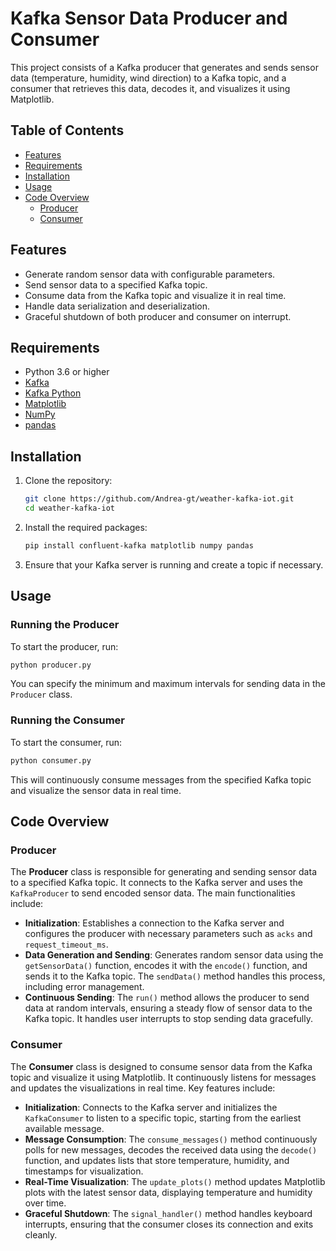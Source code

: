# Kafka Sensor Data Producer and Consumer

This project consists of a Kafka producer that generates and sends sensor data (temperature, humidity, wind direction) to a Kafka topic, and a consumer that retrieves this data, decodes it, and visualizes it using Matplotlib.

## Table of Contents

- [Features](#features)
- [Requirements](#requirements)
- [Installation](#installation)
- [Usage](#usage)
- [Code Overview](#code-overview)
  - [Producer](#producer)
  - [Consumer](#consumer)

## Features

- Generate random sensor data with configurable parameters.
- Send sensor data to a specified Kafka topic.
- Consume data from the Kafka topic and visualize it in real time.
- Handle data serialization and deserialization.
- Graceful shutdown of both producer and consumer on interrupt.

## Requirements

- Python 3.6 or higher
- [Kafka](https://kafka.apache.org/)
- [Kafka Python](https://kafka-python.readthedocs.io/en/master/)
- [Matplotlib](https://matplotlib.org/)
- [NumPy](https://numpy.org/)
- [pandas](https://pandas.pydata.org/)

## Installation

1. Clone the repository:

   ```bash
   git clone https://github.com/Andrea-gt/weather-kafka-iot.git
   cd weather-kafka-iot
   ```

2. Install the required packages:

   ```bash
   pip install confluent-kafka matplotlib numpy pandas
   ```

3. Ensure that your Kafka server is running and create a topic if necessary.

## Usage

### Running the Producer

To start the producer, run:

```bash
python producer.py
```

You can specify the minimum and maximum intervals for sending data in the `Producer` class.

### Running the Consumer

To start the consumer, run:

```bash
python consumer.py
```

This will continuously consume messages from the specified Kafka topic and visualize the sensor data in real time.

## Code Overview

### Producer

The **Producer** class is responsible for generating and sending sensor data to a specified Kafka topic. It connects to the Kafka server and uses the `KafkaProducer` to send encoded sensor data. The main functionalities include:

- **Initialization**: Establishes a connection to the Kafka server and configures the producer with necessary parameters such as `acks` and `request_timeout_ms`.
- **Data Generation and Sending**: Generates random sensor data using the `getSensorData()` function, encodes it with the `encode()` function, and sends it to the Kafka topic. The `sendData()` method handles this process, including error management.
- **Continuous Sending**: The `run()` method allows the producer to send data at random intervals, ensuring a steady flow of sensor data to the Kafka topic. It handles user interrupts to stop sending data gracefully.

### Consumer

The **Consumer** class is designed to consume sensor data from the Kafka topic and visualize it using Matplotlib. It continuously listens for messages and updates the visualizations in real time. Key features include:

- **Initialization**: Connects to the Kafka server and initializes the `KafkaConsumer` to listen to a specific topic, starting from the earliest available message.
- **Message Consumption**: The `consume_messages()` method continuously polls for new messages, decodes the received data using the `decode()` function, and updates lists that store temperature, humidity, and timestamps for visualization.
- **Real-Time Visualization**: The `update_plots()` method updates Matplotlib plots with the latest sensor data, displaying temperature and humidity over time.
- **Graceful Shutdown**: The `signal_handler()` method handles keyboard interrupts, ensuring that the consumer closes its connection and exits cleanly.